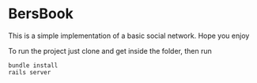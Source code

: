 # BersBook
This is a simple implementation of a basic social network.
Hope you enjoy

To run the project just clone and get inside the folder, then run

```shell
bundle install
rails server
```

